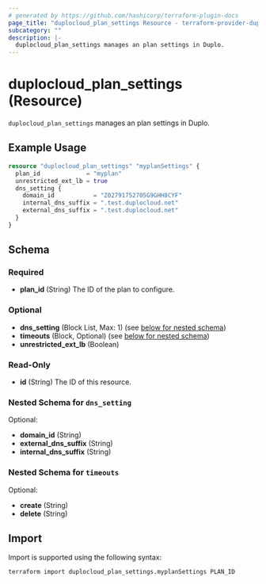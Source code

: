 ```yaml
---
# generated by https://github.com/hashicorp/terraform-plugin-docs
page_title: "duplocloud_plan_settings Resource - terraform-provider-duplocloud"
subcategory: ""
description: |-
  duplocloud_plan_settings manages an plan settings in Duplo.
---
```


# duplocloud_plan_settings (Resource)

`duplocloud_plan_settings` manages an plan settings in Duplo.

## Example Usage

```terraform
resource "duplocloud_plan_settings" "myplanSettings" {
  plan_id             = "myplan"
  unrestricted_ext_lb = true
  dns_setting {
    domain_id           = "Z02791752705G9GHH8CYF"
    internal_dns_suffix = ".test.duplocloud.net"
    external_dns_suffix = ".test.duplocloud.net"
  }
}
```

<!-- schema generated by tfplugindocs -->
## Schema

### Required

- **plan_id** (String) The ID of the plan to configure.

### Optional

- **dns_setting** (Block List, Max: 1) (see [below for nested schema](#nestedblock--dns_setting))
- **timeouts** (Block, Optional) (see [below for nested schema](#nestedblock--timeouts))
- **unrestricted_ext_lb** (Boolean)

### Read-Only

- **id** (String) The ID of this resource.

<a id="nestedblock--dns_setting"></a>
### Nested Schema for `dns_setting`

Optional:

- **domain_id** (String)
- **external_dns_suffix** (String)
- **internal_dns_suffix** (String)


<a id="nestedblock--timeouts"></a>
### Nested Schema for `timeouts`

Optional:

- **create** (String)
- **delete** (String)

## Import

Import is supported using the following syntax:

```shell
terraform import duplocloud_plan_settings.myplanSettings PLAN_ID
```
